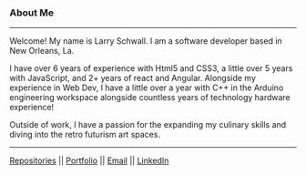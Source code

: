 ### About Me
---
Welcome! My name is Larry Schwall. I am a software developer based in New Orleans, La. 

I have over 6 years of experience with Html5 and CSS3, a little over 5 years with JavaScript, and 2+ years of react and Angular. Alongside my experience in Web Dev, I have a little over a year with C++ in the Arduino engineering workspace alongside countless years of technology hardware experience!

Outside of work, I have a passion for the expanding my culinary skills and diving into the retro futurism art spaces.

---

[Repositories](https://github.com/lschwall?tab=repositories) ||
[Portfolio](https://www.larryschwall.com) || 
[Email](https://mail.google.com/mail/u/0/?fs=1&tf=cm&to=lschwall4@gmail.com) ||
[LinkedIn](https://www.linkedin.com/in/larryschwalliv)

<!--
**lschwall/lschwall** is a ✨ _special_ ✨ repository because its `README.md` (this file) appears on your GitHub profile.

Here are some ideas to get you started:

- 🔭 I’m currently working on ...
- 🌱 I’m currently learning ...
- 👯 I’m looking to collaborate on ...
- 🤔 I’m looking for help with ...
- 💬 Ask me about ...
- 📫 How to reach me: ...
- 😄 Pronouns: ...
- ⚡ Fun fact: ...
-->

